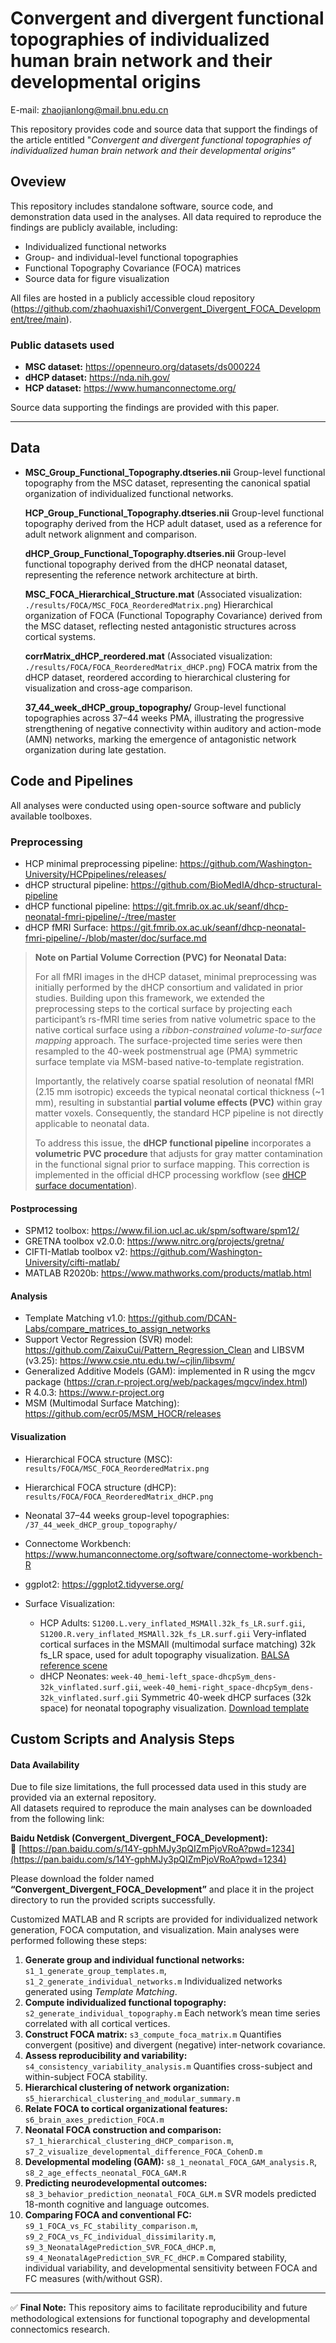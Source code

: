 # Convergent and divergent functional topographies of individualized human brain network and their developmental origins

E-mail: [zhaojianlong@mail.bnu.edu.cn](mailto:zhaojianlong@mail.bnu.edu.cn)

This repository provides code and source data that support the findings of the article entitled "*Convergent and divergent functional topographies of individualized human brain network and their developmental origins*“ 

## Oveview

This repository includes standalone software, source code, and demonstration data used in the analyses.
 All data required to reproduce the findings are publicly available, including:

- Individualized functional networks
- Group- and individual-level functional topographies
- Functional Topography Covariance (FOCA) matrices
- Source data for figure visualization

All files are hosted in a publicly accessible cloud repository (https://github.com/zhaohuaxishi1/Convergent_Divergent_FOCA_Development/tree/main).

### **Public datasets used**

- **MSC dataset:** https://openneuro.org/datasets/ds000224
- **dHCP dataset:** https://nda.nih.gov/
- **HCP dataset:** https://www.humanconnectome.org/

Source data supporting the findings are provided with this paper.

------

## Data

- **MSC_Group_Functional_Topography.dtseries.nii**
   Group-level functional topography from the MSC dataset, representing the canonical spatial organization of individualized functional networks.

  **HCP_Group_Functional_Topography.dtseries.nii**
   Group-level functional topography derived from the HCP adult dataset, used as a reference for adult network alignment and comparison.

  **dHCP_Group_Functional_Topography.dtseries.nii**
   Group-level functional topography derived from the dHCP neonatal dataset, representing the reference network architecture at birth.

  **MSC_FOCA_Hierarchical_Structure.mat**
   (Associated visualization: `./results/FOCA/MSC_FOCA_ReorderedMatrix.png`)
   Hierarchical organization of FOCA (Functional Topography Covariance) derived from the MSC dataset, reflecting nested antagonistic structures across cortical systems.

  **corrMatrix_dHCP_reordered.mat**
   (Associated visualization: `./results/FOCA/FOCA_ReorderedMatrix_dHCP.png`)
   FOCA matrix from the dHCP dataset, reordered according to hierarchical clustering for visualization and cross-age comparison.

  **37_44_week_dHCP_group_topography/**
   Group-level functional topographies across 37–44 weeks PMA, illustrating the progressive strengthening of negative connectivity within auditory and action-mode (AMN) networks, marking the emergence of antagonistic network organization during late gestation.

## **Code and Pipelines**

All analyses were conducted using open-source software and publicly available toolboxes.

### **Preprocessing**

- HCP minimal preprocessing pipeline: https://github.com/Washington-University/HCPpipelines/releases/
- dHCP structural pipeline: https://github.com/BioMedIA/dhcp-structural-pipeline
- dHCP functional pipeline: https://git.fmrib.ox.ac.uk/seanf/dhcp-neonatal-fmri-pipeline/-/tree/master
- dHCP fMRI Surface: https://git.fmrib.ox.ac.uk/seanf/dhcp-neonatal-fmri-pipeline/-/blob/master/doc/surface.md 
> **Note on Partial Volume Correction (PVC) for Neonatal Data:**  
> 
> For all fMRI images in the dHCP dataset, minimal preprocessing was initially performed by the dHCP consortium and validated in prior studies. Building upon this framework, we extended the preprocessing steps to the cortical surface by projecting each participant’s rs-fMRI time series from native volumetric space to the native cortical surface using a *ribbon-constrained volume-to-surface mapping* approach. The surface-projected time series were then resampled to the 40-week postmenstrual age (PMA) symmetric surface template via MSM-based native-to-template registration.  
> 
> Importantly, the relatively coarse spatial resolution of neonatal fMRI (2.15 mm isotropic) exceeds the typical neonatal cortical thickness (~1 mm), resulting in substantial **partial volume effects (PVC)** within gray matter voxels. Consequently, the standard HCP pipeline is not directly applicable to neonatal data.  
> 
> To address this issue, the **dHCP functional pipeline** incorporates a **volumetric PVC procedure** that adjusts for gray matter contamination in the functional signal prior to surface mapping. This correction is implemented in the official dHCP processing workflow (see [dHCP surface documentation](https://git.fmrib.ox.ac.uk/seanf/dhcp-neonatal-fmri-pipeline/-/blob/master/doc/surface.md?ref_type=heads)).
> 
#### Postprocessing

- SPM12 toolbox: https://www.fil.ion.ucl.ac.uk/spm/software/spm12/
- GRETNA toolbox v2.0.0: https://www.nitrc.org/projects/gretna/
- CIFTI-Matlab toolbox v2: https://github.com/Washington-University/cifti-matlab/
- MATLAB R2020b: https://www.mathworks.com/products/matlab.html

#### Analysis

- Template Matching v1.0: https://github.com/DCAN-Labs/compare_matrices_to_assign_networks
- Support Vector Regression (SVR) model: https://github.com/ZaixuCui/Pattern_Regression_Clean and LIBSVM (v3.25): https://www.csie.ntu.edu.tw/~cjlin/libsvm/
- Generalized Additive Models (GAM): implemented in R using the mgcv package (https://cran.r-project.org/web/packages/mgcv/index.html)
- R 4.0.3: https://www.r-project.org
- MSM (Multimodal Surface Matching): https://github.com/ecr05/MSM_HOCR/releases

#### **Visualization**

- Hierarchical FOCA structure (MSC): `results/FOCA/MSC_FOCA_ReorderedMatrix.png`
- Hierarchical FOCA structure (dHCP): `results/FOCA/FOCA_ReorderedMatrix_dHCP.png`

- Neonatal 37–44 weeks group-level topographies: `/37_44_week_dHCP_group_topography/`
- Connectome Workbench: https://www.humanconnectome.org/software/connectome-workbench-R 
-  ggplot2: https://ggplot2.tidyverse.org/
- Surface Visualization:
  - HCP Adults:
     `S1200.L.very_inflated_MSMAll.32k_fs_LR.surf.gii`,
     `S1200.R.very_inflated_MSMAll.32k_fs_LR.surf.gii`
     Very-inflated cortical surfaces in the MSMAll (multimodal surface matching) 32k fs_LR space, used for adult topography visualization.
     [BALSA reference scene](https://balsa.wustl.edu/sceneFile/7qP5m)
  - dHCP Neonates:
     `week-40_hemi-left_space-dhcpSym_dens-32k_vinflated.surf.gii`,
     `week-40_hemi-right_space-dhcpSym_dens-32k_vinflated.surf.gii`
     Symmetric 40-week dHCP surfaces (32k space) for neonatal topography visualization.
     [Download template](https://biomedic.doc.ic.ac.uk/brain-development/downloads/dhcpSym_template.zip)

## **Custom Scripts and Analysis Steps**
#### Data Availability

Due to file size limitations, the full processed data used in this study are provided via an external repository.  
All datasets required to reproduce the main analyses can be downloaded from the following link:

**Baidu Netdisk (Convergent_Divergent_FOCA_Development):**  
🔗 [https://pan.baidu.com/s/14Y-gphMJy3pQIZmPjoVRoA?pwd=1234](https://pan.baidu.com/s/14Y-gphMJy3pQIZmPjoVRoA?pwd=1234)  

Please download the folder named **“Convergent_Divergent_FOCA_Development”** and place it in the project directory to run the provided scripts successfully.


Customized MATLAB and R scripts are provided for individualized network generation, FOCA computation, and visualization.
 Main analyses were performed following these steps:

1. **Generate group and individual functional networks:**
    `s1_1_generate_group_templates.m`, `s1_2_generate_individual_networks.m`
    Individualized networks generated using *Template Matching*.
2. **Compute individualized functional topography:**
    `s2_generate_individual_topography.m`
    Each network’s mean time series correlated with all cortical vertices.
3. **Construct FOCA matrix:**
    `s3_compute_foca_matrix.m`
    Quantifies convergent (positive) and divergent (negative) inter-network covariance.
4. **Assess reproducibility and variability:**
    `s4_consistency_variability_analysis.m`
    Quantifies cross-subject and within-subject FOCA stability.
5. **Hierarchical clustering of network organization:**
    `s5_hierarchical_clustering_and_modular_summary.m`
6. **Relate FOCA to cortical organizational features:**
    `s6_brain_axes_prediction_FOCA.m`
7. **Neonatal FOCA construction and comparison:**
    `s7_1_hierarchical_clustering_dHCP_comparison.m`,
    `s7_2_visualize_developmental_difference_FOCA_CohenD.m`
8. **Developmental modeling (GAM):**
    `s8_1_neonatal_FOCA_GAM_analysis.R`, `s8_2_age_effects_neonatal_FOCA_GAM.R`
9. **Predicting neurodevelopmental outcomes:**
    `s8_3_behavior_prediction_neonatal_FOCA_GLM.m`
    SVR models predicted 18-month cognitive and language outcomes.
10. **Comparing FOCA and conventional FC:**
     `s9_1_FOCA_vs_FC_stability_comparison.m`,
     `s9_2_FOCA_vs_FC_individual_dissimilarity.m`,
     `s9_3_NeonatalAgePrediction_SVR_FOCA_dHCP.m`,
     `s9_4_NeonatalAgePrediction_SVR_FC_dHCP.m`
     Compared stability, individual variability, and developmental sensitivity between FOCA and FC measures (with/without GSR).

------

✅ **Final Note:**
 This repository aims to facilitate reproducibility and future methodological extensions for functional topography and developmental connectomics research.
